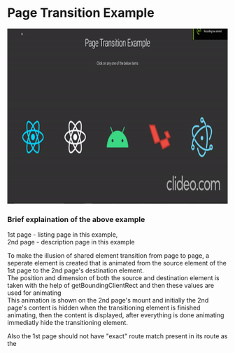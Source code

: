 # Page Transition Example
<img height="400" src="./page-transition.gif">

### Brief explaination of the above example
1st page - listing page in this example, <br />
2nd page - description page in this example <br />

To make the illusion of shared element transition from page to page, a seperate element is created that is animated from the source element of the 1st page to the 2nd page's destination element.
<br/>
The position and dimension of both the source and destination element is taken with the help of getBoundingClientRect and then these values are used for animating
<br/>
This animation is shown on the 2nd page's mount and initially the 2nd page's content is hidden when the transitioning element is finished animating, then the content is displayed, after everything is done animating immediatly hide the transitioning element.

Also the 1st page should not have "exact" route match present in its route as the 

